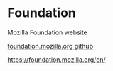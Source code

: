 # Foundation

Mozilla Foundation website

[foundation.mozilla.org github](https://github.com/MozillaFoundation/foundation.mozilla.org)

https://foundation.mozilla.org/en/